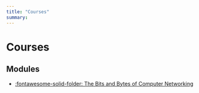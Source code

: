 ```yaml
---
title: "Courses"
summary:
---
```


Courses
===

Modules
---

- [:fontawesome-solid-folder: The Bits and Bytes of Computer
    Networking](the-bits-and-bytes-of-computer-networking/index.md)
